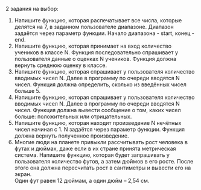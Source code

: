 2 задания на выбор:
1.  Напишите функцию, которая распечатывает все числа, которые делятся на 7, в заданном пользователе диапазоне. Диапазон задаётся через параметр функции. Начало диапазона - start, конец - end.
2.  Напишите функцию, которая принимает на вход количество учеников в классе N. Функция последовательно спрашивает у пользователя данные о оценках N учеников. Функция должна вернуть среднюю оценку в классе.
3.  Напишите функцию, которая спрашивает у пользователя количество вводимых чисел N. Далее в программу по очереди вводятся N чисел. Функция должна определить, сколько из введённых чисел больше 5.
4.  Напишите функцию, которая спрашивает у пользователя количество вводимых чисел N. Далее в программу по очереди вводятся N чисел. Функция должна вывести сообщение о том, каких чисел больше: положительных или отрицательных.
5. Напишите функцию, которая находит произведение N нечётных чисел начиная с 1. N задаётся через параметр функции. Функция должна вернуть полученное произведение.
6. Многие люди на планете привыкли рассчитывать рост человека в футах и дюймах, даже если в их стране принята метрическая система. Напишите функцию, которая будет запрашивать у пользователя количество футов, а  затем дюймов в  его росте. После этого она должна пересчитать рост в сантиметры и вывести его на экран. <br>
Один фут равен 12 дюймам, а один дюйм – 2,54 см.
